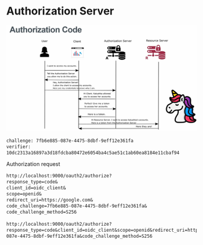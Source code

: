 # Authorization Server

![](./docs/authorization_code.png)


```
challenge: 7fb6e885-087e-4475-8dbf-9eff12e361fa
verifier: 10dc2313a16897a3d18fdcba80472e6054ba4c5ae51c1ab60ea8184e11cbaf94
```

Authorization request
```
http://localhost:9000/oauth2/authorize?
response_type=code&
client_id=oidc_client&
scope=openid&
redirect_uri=https://google.com&
code_challenge=7fb6e885-087e-4475-8dbf-9eff12e361fa&
code_challenge_method=S256

http://localhost:9000/oauth2/authorize?response_type=code&client_id=oidc_client&scope=openid&redirect_uri=https://www.google.com&code_challenge=7fb6e885-087e-4475-8dbf-9eff12e361fa&code_challenge_method=S256
```


